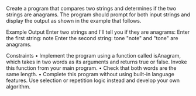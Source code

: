 Create a program that compares two strings and determines
if the two strings are anagrams. The program should prompt
for both input strings and display the output as shown in
the example that follows.

Example Output
Enter two strings and I'll tell you if they are anagrams:
Enter the first string: note
Enter the second string: tone
"note" and "tone" are anagrams.

Constraints
• Implement the program using a function called isAnagram, which takes in two words as its arguments and returns true or false. 
Invoke this function from your main program.
• Check that both words are the same length.
• Complete this program without using built-in language features. Use selection or repetition logic instead and develop your own algorithm.